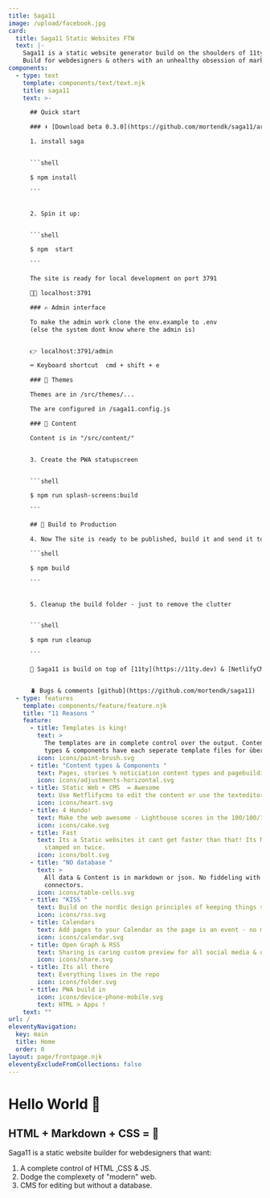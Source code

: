 ```yaml
---
title: Saga11
image: /upload/facebook.jpg
card:
  title: Saga11 Static Websites FTW
  text: |-
    Saga11 is a static website generator build on the shoulders of 11ty
    Build for webdesigners & others with an unhealthy obsession of markup
components:
  - type: text
    template: components/text/text.njk
    title: saga11
    text: >-

      ## Quick start

      ### ⬇️ [Download beta 0.3.0](https://github.com/mortendk/saga11/archive/refs/tags/v.0.3.0-beta.zip)

      1. install saga


      ```shell

      $ npm install

      ```


      2. Spin it up:


      ```shell

      $ npm  start

      ```

      The site is ready for local development on port 3791

      👩‍💻 localhost:3791

      ### ✍️ Admin interface

      To make the admin work clone the env.example to .env
      (else the system dont know where the admin is)


      👉 localhost:3791/admin

      ⌨️ Keyboard shortcut  cmd + shift + e

      ### 💅 Themes

      Themes are in /src/themes/...

      The are configured in /saga11.config.js

      ### 📜 Content

      Content is in "/src/content/"


      3. Create the PWA statupscreen


      ```shell

      $ npm run splash-screens:build

      ```

      ## 🚚 Build to Production

      4. Now The site is ready to be published, build it and send it to the internet!

      ```shell

      $ npm build

      ```


      5. Cleanup the build folder - just to remove the clutter


      ```shell

      $ npm run cleanup

      ```

      🎈 Saga11 is build on top of [11ty](https://11ty.dev) & [NetlifyCMS](https://www.netlifycms.org/)


      🪲 Bugs & comments [github](https://github.com/mortendk/saga11)
  - type: features
    template: components/feature/feature.njk
    title: "11 Reasons "
    feature:
      - title: Templates is king!
        text: >
          The templates are in complete control over the output. Content
          types & components have each seperate template files for über customization.
        icon: icons/paint-brush.svg
      - title: "Content types & Components "
        text: Pages, stories % noticiation content types and pagebuilding with html components.
        icon: icons/adjustments-horizontal.svg
      - title: Static Web + CMS  = Awesome
        text: Use Netflifycms to edit the content or use the texteditor for extra nerd points.
        icon: icons/heart.svg
      - title: 4 Hundo!
        text: Make the web awesome - Lighthouse scores in the 100/100/100/100 range.
        icon: icons/cake.svg
      - title: Fast
        text: Its a Static websites it cant get faster than that! Its Minified Compressed and
          stamped on twice.
        icon: icons/bolt.svg
      - title: "NO database "
        text: >
          All data & Content is in markdown or json. No fiddeling with database
          connectors.
        icon: icons/table-cells.svg
      - title: "KISS "
        text: Build on the nordic design principles of keeping things simple and removing the clutter.
        icon: icons/rss.svg
      - title: Calendars
        text: Add pages to your Calendar as the page is an event - no more facebook events ;)
        icon: icons/calendar.svg
      - title: Open Graph & RSS
        text: Sharing is caring custom preview for all social media & offcourse RSS (and sitemaps, humans and robots.txt)
        icon: icons/share.svg
      - title: Its all there
        text: Everything lives in the repo
        icon: icons/folder.svg
      - title: PWA build in
        icon: icons/device-phone-mobile.svg
        text: HTML > Apps !
    text: ""
url: /
eleventyNavigation:
  key: main
  title: Home
  order: 0
layout: page/frontpage.njk
eleventyExcludeFromCollections: false
---
```


# Hello World 👋

## HTML + Markdown + CSS = 💜

Saga11 is a static website builder for webdesigners that want:

1. A complete control of HTML ,CSS & JS.
2. Dodge the complexety of "modern" web.
3. CMS for editing but without a database.
